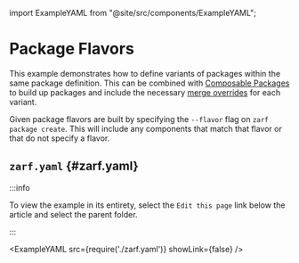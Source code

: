import ExampleYAML from "@site/src/components/ExampleYAML";

# Package Flavors

This example demonstrates how to define variants of packages within the same package definition.  This can be combined with [Composable Packages](../composable-packages/README.md) to build up packages and include the necessary [merge overrides](../composable-packages/README.md#merge-strategies) for each variant.

Given package flavors are built by specifying the `--flavor` flag on `zarf package create`.  This will include any components that match that flavor or that do not specify a flavor.

## `zarf.yaml` {#zarf.yaml}

:::info

To view the example in its entirety, select the `Edit this page` link below the article and select the parent folder.

:::

<ExampleYAML src={require('./zarf.yaml')} showLink={false} />
